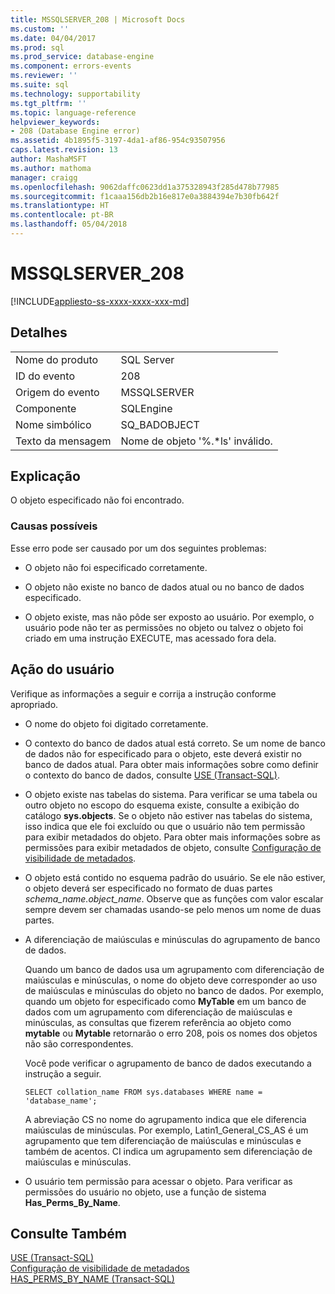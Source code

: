 ```yaml
---
title: MSSQLSERVER_208 | Microsoft Docs
ms.custom: ''
ms.date: 04/04/2017
ms.prod: sql
ms.prod_service: database-engine
ms.component: errors-events
ms.reviewer: ''
ms.suite: sql
ms.technology: supportability
ms.tgt_pltfrm: ''
ms.topic: language-reference
helpviewer_keywords:
- 208 (Database Engine error)
ms.assetid: 4b1895f5-3197-4da1-af86-954c93507956
caps.latest.revision: 13
author: MashaMSFT
ms.author: mathoma
manager: craigg
ms.openlocfilehash: 9062daffc0623dd1a375328943f285d478b77985
ms.sourcegitcommit: f1caaa156db2b16e817e0a3884394e7b30fb642f
ms.translationtype: HT
ms.contentlocale: pt-BR
ms.lasthandoff: 05/04/2018
---
```

# <a name="mssqlserver208"></a>MSSQLSERVER_208
[!INCLUDE[appliesto-ss-xxxx-xxxx-xxx-md](../../includes/appliesto-ss-xxxx-xxxx-xxx-md.md)]
  
## <a name="details"></a>Detalhes  
  
|||  
|-|-|  
|Nome do produto|SQL Server|  
|ID do evento|208|  
|Origem do evento|MSSQLSERVER|  
|Componente|SQLEngine|  
|Nome simbólico|SQ_BADOBJECT|  
|Texto da mensagem|Nome de objeto '%.*ls' inválido.|  
  
## <a name="explanation"></a>Explicação  
O objeto especificado não foi encontrado.  
  
### <a name="possible-causes"></a>Causas possíveis  
Esse erro pode ser causado por um dos seguintes problemas:  
  
-   O objeto não foi especificado corretamente.  
  
-   O objeto não existe no banco de dados atual ou no banco de dados especificado.  
  
-   O objeto existe, mas não pôde ser exposto ao usuário. Por exemplo, o usuário pode não ter as permissões no objeto ou talvez o objeto foi criado em uma instrução EXECUTE, mas acessado fora dela.  
  
## <a name="user-action"></a>Ação do usuário  
Verifique as informações a seguir e corrija a instrução conforme apropriado.  
  
-   O nome do objeto foi digitado corretamente.  
  
-   O contexto do banco de dados atual está correto. Se um nome de banco de dados não for especificado para o objeto, este deverá existir no banco de dados atual. Para obter mais informações sobre como definir o contexto do banco de dados, consulte [USE &#40;Transact-SQL&#41;](~/t-sql/language-elements/use-transact-sql.md).  
  
-   O objeto existe nas tabelas do sistema. Para verificar se uma tabela ou outro objeto no escopo do esquema existe, consulte a exibição do catálogo **sys.objects**. Se o objeto não estiver nas tabelas do sistema, isso indica que ele foi excluído ou que o usuário não tem permissão para exibir metadados do objeto. Para obter mais informações sobre as permissões para exibir metadados de objeto, consulte [Configuração de visibilidade de metadados](~/relational-databases/security/metadata-visibility-configuration.md).  
  
-   O objeto está contido no esquema padrão do usuário. Se ele não estiver, o objeto deverá ser especificado no formato de duas partes *schema_name.object_name*. Observe que as funções com valor escalar sempre devem ser chamadas usando-se pelo menos um nome de duas partes.  
  
-   A diferenciação de maiúsculas e minúsculas do agrupamento de banco de dados.  
  
    Quando um banco de dados usa um agrupamento com diferenciação de maiúsculas e minúsculas, o nome do objeto deve corresponder ao uso de maiúsculas e minúsculas do objeto no banco de dados. Por exemplo, quando um objeto for especificado como **MyTable** em um banco de dados com um agrupamento com diferenciação de maiúsculas e minúsculas, as consultas que fizerem referência ao objeto como **mytable** ou **Mytable** retornarão o erro 208, pois os nomes dos objetos não são correspondentes.  
  
    Você pode verificar o agrupamento de banco de dados executando a instrução a seguir.  
  
    ```  
    SELECT collation_name FROM sys.databases WHERE name = 'database_name';  
    ```  
  
    A abreviação CS no nome do agrupamento indica que ele diferencia maiúsculas de minúsculas. Por exemplo, Latin1_General_CS_AS é um agrupamento que tem diferenciação de maiúsculas e minúsculas e também de acentos. CI indica um agrupamento sem diferenciação de maiúsculas e minúsculas.  
  
-   O usuário tem permissão para acessar o objeto. Para verificar as permissões do usuário no objeto, use a função de sistema **Has_Perms_By_Name**.  
  
## <a name="see-also"></a>Consulte Também  
[USE &#40;Transact-SQL&#41;](~/t-sql/language-elements/use-transact-sql.md)  
[Configuração de visibilidade de metadados](~/relational-databases/security/metadata-visibility-configuration.md)  
[HAS_PERMS_BY_NAME &#40;Transact-SQL&#41;](~/t-sql/functions/has-perms-by-name-transact-sql.md)  
  
